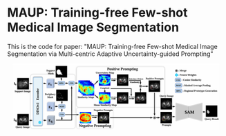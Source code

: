 # MAUP: Training-free Few-shot Medical Image Segmentation 
This is the code for paper: "MAUP: Training-free Few-shot Medical Image Segmentation via Multi-centric Adaptive Uncertainty-guided Prompting"


<p align="center"><img width="95%" src="./overview.png" />

